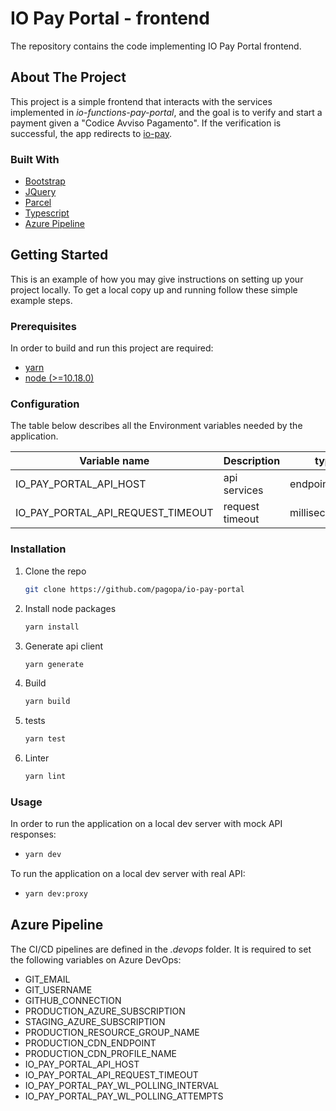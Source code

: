 # IO Pay Portal - frontend

The repository contains the code implementing IO Pay Portal frontend.

## About The Project

This project is a simple frontend that interacts with the services implemented in _io-functions-pay-portal_, and the goal is to verify and start a payment given a "Codice Avviso Pagamento". If the verification is successful, the app redirects to [io-pay](https://github.com/pagopa/io-pay).

### Built With

* [Bootstrap](https://getbootstrap.com)
* [JQuery](https://jquery.com)
* [Parcel](https://parceljs.org)
* [Typescript](https://www.typescriptlang.org)
* [Azure Pipeline](https://azure.microsoft.com)

<!-- GETTING STARTED -->
## Getting Started

This is an example of how you may give instructions on setting up your project locally.
To get a local copy up and running follow these simple example steps.

### Prerequisites

In order to build and run this project are required:

- [yarn](https://yarnpkg.com/)
- [node (>=10.18.0)](https://nodejs.org/it/)

### Configuration

The table below describes all the Environment variables needed by the application.

| Variable name | Description | type |
|----------------|-------------|------|
|IO\_PAY\_PORTAL\_API\_HOST| api services | endpoint/string
|IO\_PAY\_PORTAL\_API\_REQUEST\_TIMEOUT| request timeout | milliseconds

### Installation

1. Clone the repo
   ```sh
   git clone https://github.com/pagopa/io-pay-portal
   ```
2. Install node packages
   ```sh
   yarn install
   ```
4. Generate api client 
   ```sh
   yarn generate
   ```
5. Build 
   ```sh
   yarn build
   ```
6. tests 
   ```sh
   yarn test
   ```
7. Linter 
   ```sh
   yarn lint
   ```

### Usage

In order to run the application on a local dev server with mock API responses:
-  ```sh
   yarn dev
   ```
To run the application on a local dev server with real API:
-  ```sh
   yarn dev:proxy
   ```

## Azure Pipeline

The CI/CD pipelines are defined in the _.devops_ folder. It is required to set the following variables on Azure DevOps:

- GIT_EMAIL
- GIT_USERNAME
- GITHUB_CONNECTION
- PRODUCTION_AZURE_SUBSCRIPTION
- STAGING_AZURE_SUBSCRIPTION
- PRODUCTION_RESOURCE_GROUP_NAME
- PRODUCTION_CDN_ENDPOINT
- PRODUCTION_CDN_PROFILE_NAME
- IO_PAY_PORTAL_API_HOST
- IO_PAY_PORTAL_API_REQUEST_TIMEOUT
- IO_PAY_PORTAL_PAY_WL_POLLING_INTERVAL
- IO_PAY_PORTAL_PAY_WL_POLLING_ATTEMPTS